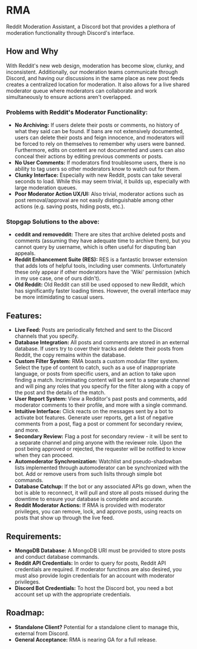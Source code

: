 # RMA
Reddit Moderation Assistant, a Discord bot that provides a plethora of moderation functionality through Discord's interface.

## How and Why
With Reddit's new web design, moderation has become slow, clunky, and inconsistent. Additionally, our moderation teams communicate through Discord, and having our discussions in the same place as new post feeds creates a centralized location for moderation. It also allows for a live shared moderator queue where moderators can collaborate and work simultaneously to ensure actions aren't overlapped.

### Problems with Reddit's Moderator Functionality:
- **No Archiving:** If users delete their posts or comments, no history of what they said can be found. If bans are not extensively documented, users can delete their posts and feign innocence, and moderators will be forced to rely on themselves to remember why users were banned. Furthermore, edits on content are not documented and users can also conceal their actions by editing previous comments or posts.
- **No User Comments:** If moderators find troublesome users, there is no ability to tag users so other moderators know to watch out for them.
- **Clunky Interface:** Especially with new Reddit, posts can take several seconds to load. While this may seem trivial, it builds up, especially with large moderation queues.
- **Poor Moderator Action UX/UI:** Also trivial, moderator actions such as post removal/approval are not easily distinguishable among other actions (e.g. saving posts, hiding posts, etc.).

### Stopgap Solutions to the above:
- **ceddit and removeddit:** There are sites that archive deleted posts and comments (assuming they have adequate time to archive them), but you cannot query by username, which is often useful for disputing ban appeals.
- **Reddit Enhancement Suite (RES):** RES is a fantastic browser extension that adds lots of helpful tools, including user comments. Unfortunately these only appear if other moderators have the 'Wiki' permission (which in my use case, one of ours didn't).
- **Old Reddit:** Old Reddit can still be used opposed to new Reddit, which has significantly faster loading times. However, the overall interface may be more intimidating to casual users.

## Features:
- **Live Feed:** Posts are periodically fetched and sent to the Discord channels that you specify.
- **Database Integration:** All posts and comments are stored in an external database. If users try to cover their tracks and delete their posts from Reddit, the copy remains within the database.
- **Custom Filter System:** RMA boasts a custom modular filter system. Select the type of content to catch, such as a use of inappropriate language, or posts from specific users, and an action to take upon finding a match. Incriminating content will be sent to a separate channel and will ping any roles that you specify for the filter along with a copy of the post and the details of the match.
- **User Report System:** View a Redditor's past posts and comments, add moderator comments to their profile, and more with a single command.
- **Intuitive Interface:** Click reacts on the messages sent by a bot to activate bot features. Generate user reports, get a list of negative comments from a post, flag a post or comment for secondary review, and more.
- **Secondary Review:** Flag a post for secondary review - it will be sent to a separate channel and ping anyone with the reviewer role. Upon the post being approved or rejected, the requester will be notified to know when they can proceed.
- **Automoderator Synchronization:** Watchlist and pseudo-shadowban lists implemented through automoderator can be synchronized with the bot. Add or remove users from such lislts through simple bot commands.
- **Database Catchup:** If the bot or any associated APIs go down, when the bot is able to reconnect, it will pull and store all posts missed during the downtime to ensure your database is complete and accurate.
- **Reddit Moderator Actions:** If RMA is provided with moderator privileges, you can remove, lock, and approve posts, using reacts on posts that show up through the live feed.

## Requirements:
- **MongoDB Database:** A MongoDB URI must be provided to store posts and conduct database commands.
- **Reddit API Credentials:** In order to query for posts, Reddit API credentials are required. If moderator functinos are also desired, you must also provide login credentials for an account with moderator privileges.
- **Discord Bot Credentials:** To host the Discord bot, you need a bot account set up with the appropriate credentials.

## Roadmap:
- **Standalone Client?** Potential for a standalone client to manage this, external from Discord.
- **General Acceptance:** RMA is nearing GA for a full release.
